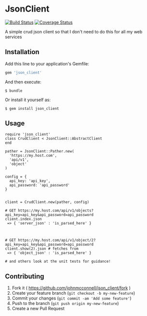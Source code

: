 # JsonClient
[![Build
Status](https://travis-ci.org/johnmcconnell/json_client.svg?branch=master)](https://travis-ci.org/johnmcconnell/json_client)
[![Coverage
Status](https://coveralls.io/repos/johnmcconnell/json_client/badge.png)](https://coveralls.io/r/johnmcconnell/json_client)

A simple crud json client so that I don't need to do this for
all my web services

## Installation

Add this line to your application's Gemfile:

```ruby
gem 'json_client'
```

And then execute:

    $ bundle

Or install it yourself as:

    $ gem install json_client

## Usage

```
require 'json_client'
class CrudClient < JsonClient::AbstractClient
end

pather = JsonClient::Pather.new(
  'https://my.host.com',
  'api/v1',
  'object'
)

config = {
  api_key: 'api_key',
  api_password: 'api_password'
}


client = CrudClient.new(pather, config)

# GET https://my.host.com/api/v1/objects?api_key=api_key&api_password=api_password
client.index.json
 => { 'server_json' : 'is_parsed_here' }



# GET https://my.host.com/api/v1/object/2?api_key=api_key&api_password=api_password
client.show(2).json # fetches from
 => { 'object_json' : 'is_parsed_here' }

# and others look at the unit tests for guidance!
```

## Contributing

1. Fork it ( https://github.com/johnmcconnell/json_client/fork )
2. Create your feature branch (`git checkout -b my-new-feature`)
3. Commit your changes (`git commit -am 'Add some feature'`)
4. Push to the branch (`git push origin my-new-feature`)
5. Create a new Pull Request
